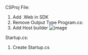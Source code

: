 CSProj File:
  1. Add .Web in SDK
  2. Remove Output Type
Program.cs:
  1. Add Host builder
![image](https://github.com/tyagidivyam47/Console-App-to-Web-App-Conversion/assets/71543392/7846bd6f-74e0-4d91-83f2-b1b2fee72c32)


Startup.cs:
  1. Create Startup.cs


